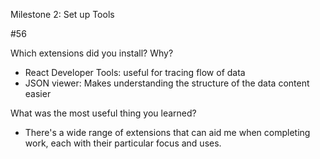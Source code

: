 Milestone 2: Set up Tools 

#56	

Which extensions did you install? Why?
- React Developer Tools: useful for tracing flow of data
- JSON viewer: Makes understanding the structure of the data content easier 

What was the most useful thing you learned?
- There's a wide range of extensions that can aid me when completing work, each with their particular focus and uses.
